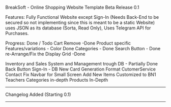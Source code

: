 BreakSoft - Online Shopping Website Template Beta Release 0.1

Features:
Fully Functional Website except Sign-In (Needs Back-End to be secured so not implementing since this is meant to be a static Website)
uses JSON as its database (Sorta, Read Only), 
Uses Telegram API for Purchases.

Progress: Done / Todo
Cart Remove -Done
Product specific Features/variations - Color Done
Categories - Done
Search Button - Done
re-Arrange/Fix the Display Grid -Done 



Inventory and Sales System and Management trough DB - Partially Done
Back Button
Sign-In - DB
New Card Generation Format
CutomerService Contact
Fix Navbar for Small Screen
Add New Items
Customized to BN1 Teachers
Categories in-depth
Products In-Depth

----------------------

Changelog Added (Starting 0.1)

----------------------

